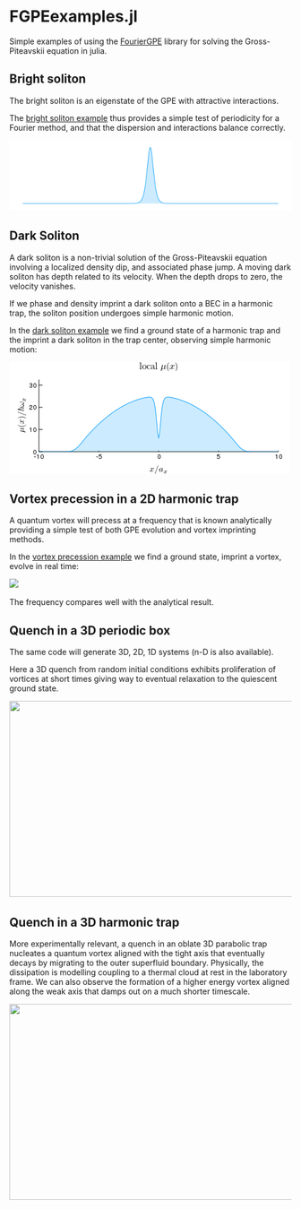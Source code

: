# FGPEexamples.jl 
Simple examples of using the [FourierGPE](https://github.com/AshtonSBradley/FourierGPE.jl) library for solving the Gross-Piteavskii equation in julia.

## Bright soliton

The bright soliton is an eigenstate of the GPE with attractive interactions. 

The [bright soliton example](https://ashtonsbradley.github.io/FGPEexamples.jl/html/1dbrightsoliton.html) thus provides a simple test of periodicity for a Fourier method, and that the dispersion and interactions balance correctly. 

<img src="/media/brightsoliton.gif" width="600"> 

## Dark Soliton

A dark soliton is a non-trivial solution of the Gross-Piteavskii equation involving a localized density dip, and associated phase jump. 
A moving dark soliton has depth related to its velocity. When the depth drops to zero, the velocity vanishes. 

If we phase and density imprint a dark soliton onto a BEC in a harmonic trap, the soliton position undergoes simple harmonic motion.

In the [dark soliton example](https://ashtonsbradley.github.io/FGPEexamples.jl/html/1dharmonic.html) we find a ground state of a harmonic trap and the imprint a dark soliton in the trap center, observing simple harmonic motion:

<img src="/media/soliton.gif" width="500" height="200"> 

## Vortex precession in a 2D harmonic trap

A quantum vortex will precess at a frequency that is known analytically providing a simple test of both GPE evolution and vortex imprinting methods. 

In the [vortex precession example](https://ashtonsbradley.github.io/FGPEexamples.jl/html/2dharmonic.html) we find a ground state, imprint a vortex, evolve in real time:

<img src="/media/vortex.gif" width="500"> 

The frequency compares well with the analytical result. 

## Quench in a 3D periodic box
The same code will generate 3D, 2D, 1D systems (n-D is also available).

Here a 3D quench from random initial conditions exhibits proliferation of vortices at short times giving way to eventual relaxation to the quiescent ground state.

<img src="/media/3dquenchiso.gif" width="600" height="350">

## Quench in a 3D harmonic trap

More experimentally relevant, a quench in an oblate 3D parabolic trap nucleates a quantum vortex aligned with the tight axis that eventually decays by migrating to the outer superfluid boundary. Physically, the dissipation is modelling coupling to a thermal cloud at rest in the laboratory frame. We can also observe the formation of a higher energy vortex aligned along the weak axis that damps out on a much shorter timescale.

<img src="/media/3dtrap.gif" width="600" height="350">
